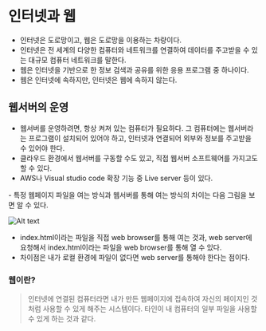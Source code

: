 # 인터넷과 웹
<ul>
<li>인터넷은 도로망이고, 웹은 도로망을 이용하는 차량이다.</li>
<li>인터넷은 전 세계의 다양한 컴퓨터와 네트워크를 연결하여 데이터를 주고받을 수 있는 대규모 컴퓨터 네트워크를 말한다.</li>
<li>웹은 인터넷을 기반으로 한 정보 검색과 공유를 위한 응용 프로그램 중 하나이다.</li>
<li>웹은 인터넷에 속하지만, 인터넷은 웹에 속하지 않는다.</li></ul>

## 웹서버의 운영
<ul>
<li>웹서버를 운영하려면, 항상 켜져 있는 컴퓨터가 필요하다. 그 컴퓨터에는 웹서버라는 프로그램이 설치되어 있어야 하고, 인터넷과 연결되어 외부와 정보를 주고받을 수 있어야 한다.</li>
<li>클라우드 환경에서 웹서버를 구동할 수도 있고, 직접 웹서버 소프트웨어를 가지고도 할 수 있다.</li>
<li>AWS나 Visual studio code 확장 기능 중 Live server 등이 있다.</li></ul>
- 특정 웹페이지 파일을 여는 방식과 웹서버를 통해 여는 방식의 차이는 다음 그림을 보면 알 수 있다. 
  
![Alt text](https://s3-ap-northeast-2.amazonaws.com/opentutorials-user-file/module/3135/12924.png)
- index.html이라는 파일을 직접 web browser를 통해 여는 것과, web server에 요청해서 index.html이라는 파일을 web browser를 통해 열 수 있다.
- 차이점은 내가 로컬 환경에 파일이 없다면 web server를 통해야 한다는 점이다.

### 웹이란?
> 인터넷에 연결된 컴퓨터라면 내가 만든 웹페이지에 접속하여 자신의 페이지인 것처럼 사용할 수 있게 해주는 시스템이다.
> 타인이 내 컴퓨터의 일부 파일을 사용할 수 있게 하는 것과 같다.